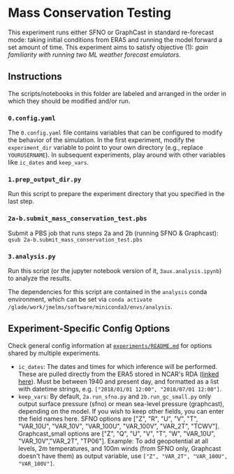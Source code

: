 # Mass Conservation Testing

This experiment runs either SFNO or GraphCast in standard re-forecast mode: taking initial conditions from ERA5 and running the model forward a set amount of time. This experiment aims to satisfy objective (1): *gain familiarity with running two ML weather forecast emulators.*

## Instructions

The scripts/notebooks in this folder are labeled and arranged in the order in which they should be modified and/or run.

### `0.config.yaml`
The `0.config.yaml` file contains variables that can be configured to modify the behavior of the simulation.  In the first experiment, modify the `experiment_dir` variable to point to your own directory (e.g., replace `YOURUSERNAME`).  In subsequent experiments, play around with other variables like `ic_dates` and `keep_vars`.

### `1.prep_output_dir.py`
Run this script to prepare the experiment directory that you specified in the last step.

### `2a-b.submit_mass_conservation_test.pbs`
Submit a PBS job that runs steps 2a and 2b (running SFNO & Graphcast): `qsub 2a-b.submit_mass_conservation_test.pbs`

### `3.analysis.py`

Run this script (or the jupyter notebook version of it, `3aux.analysis.ipynb`) to analyze the results. 

The dependencies for this script are contained in the `analysis` conda environment, which can be set via `conda activate /glade/work/jmelms/software/miniconda3/envs/analysis`. 

## Experiment-Specific Config Options
Check general config information at [`experiments/README.md`](../README.md) for options shared by multiple experiments. 

- `ic_dates`: The dates and times for which inference will be performed. These are pulled directly from the ERA5 stored in NCAR's RDA ([linked here](https://rda.ucar.edu/datasets/d633000/)). Must be between 1940 and present day, and formatted as a list with datetime strings, e.g. `["2018/01/01 12:00", "2018/07/01 12:00"]`.
- `keep_vars`: By default, `2a.run_sfno.py` and `2b.run_gc_small.py` only output surface pressure (sfno) or mean sea-level pressure (graphcast), depending on the model. If you wish to keep other fields, you can enter the field names here. SFNO options are ["Z", "R", "U", "V", "T", "VAR_10U", "VAR_10V", "VAR_100U", "VAR_100V", "VAR_2T", "TCWV"]. Graphcast_small options are ["Z", "Q", "U", "V", "T", "W", "VAR_10U", "VAR_10V","VAR_2T", "TP06"]. Example: To add geopotential at all levels, 2m temperatures, and 100m winds (from SFNO only, Graphcast doesn't have them) as output variable, use `["Z", "VAR_2T", "VAR_100U", "VAR_100V"]`.